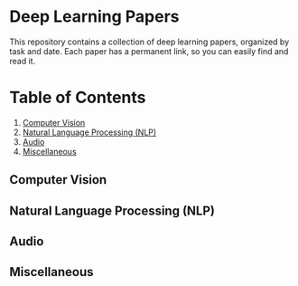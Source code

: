 # Deep Learning Papers

This repository contains a collection of deep learning papers, organized by task and date. Each paper has a permanent link, so you can easily find and read it.

# Table of Contents

1. [Computer Vision](#computer-vision)
2. [Natural Language Processing (NLP)](#natural-language-processing)
3. [Audio](#audio)
4. [Miscellaneous](#miscellaneous)

## Computer Vision

## Natural Language Processing (NLP)

## Audio

## Miscellaneous